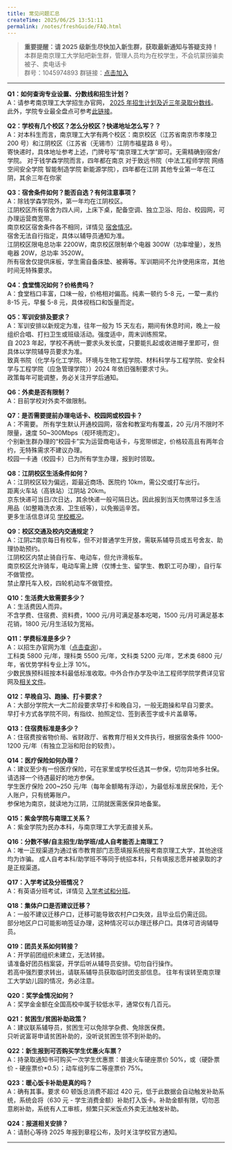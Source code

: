 ```yaml
---
title: 常见问题汇总
createTime: 2025/06/25 13:51:11
permalink: /notes/freshGuide/FAQ.html
---
```


> **重要提醒：请 2025 级新生尽快加入新生群，获取最新通知与答疑支持！**  
> 本群是南京理工大学贴吧新生群，管理人员均为在校学生，不会坑蒙拐骗卖被子、卖电话卡  
> 群号：1045974893 群链接：[点击加入](https://qm.qq.com/q/lpQB7nO77O)  
> 

---

**Q1：如何查询专业设置、分数线和招生计划？**  
A：请参考南京理工大学招生办官网， [ 2025 年招生计划及近三年录取分数线](https://zsb.njust.edu.cn/lqjh_fsx)。    
此外，学院专业最全盘点可参考[此链接](https://mp.weixin.qq.com/s/R5PTTxT-sbGjkB5mJ4vgNg)。


**Q2：学校有几个校区？怎么分校区？快递地址怎么写？？**  
A：对本科生而言，南京理工大学有两个校区：南京校区（江苏省南京市孝陵卫 200 号）和江阴校区（江苏省（无锡市）江阴市福星路 8 号）。  
寄快递时，具体地址参考上述，门牌号写“南京理工大学”即可。无需精确到宿舍/学院。
对于钱学森学院而言，四年都在南京
对于致远书院（中法工程师学院 网络空间安全学院 智能制造学院 新能源学院），四年都在江阴
其他专业第一年在江阴，其余三年在你家





**Q3：宿舍条件如何？能否自选？有何注意事项？**  
A：除钱学森学院外，第一年均在江阴校区。  
江阴校区所有宿舍为四人间，上床下桌，配备空调、独立卫浴、阳台、校园网，可办理运营商宽带。  
南京校区宿舍条件各不相同，详情见 [宿舍情况](/notes/freshGuide/dorm-conditions/)。  
宿舍无法自行指定，具体以辅导员通知为准。  
江阴校区限电总功率 2200W，南京校区限制单个电器 300W（功率增量），发热电器 20W，总功率 3520W。  
所有宿舍仅提供床板，学生需自备床垫、被褥等。军训期间不允许使用床帘，其他时间无特殊要求。  


**Q4：食堂情况如何？价格贵吗？**  
A：食堂档口丰富，口味一般，价格相对偏高。纯素一顿约 5-8 元，一荤一素约 8-15 元，早餐 5-8 元，具体视档口和饭量而定。

**Q5：军训安排及要求？**  
A：军训安排以新规定为准，往年一般为 15 天左右，期间有休息时间，晚上一般组织合唱、打扫卫生或班级活动。强度适中，周末训练照常。   
自 2023 年起，学校不再统一要求头发长度，只要能扎起或收进帽子里即可，但具体以学院辅导员要求为准。  
致真书院（化学与化工学院、环境与生物工程学院、材料科学与工程学院、安全科学与工程学院（应急管理学院））2024 年依旧强制要求寸头。  
政策每年可能调整，务必关注开学后通知。

**Q6：外卖是否有限制？**  
A：目前学校对外卖不做限制。

**Q7：是否需要提前办理电话卡、校园网或校园卡？**  
A：不需要。
所有学生默认开通校园网，宿舍和教室均有覆盖，20 元/月不限时不限量，速度 50~300Mbps（视环境而定）。  
个别新生群办理的“校园卡”实为运营商电话卡，与宽带绑定，价格较高且有两年合约，无特殊需求不建议办理。  
校园一卡通（校园卡）已为所有学生办理，报到时领取。

**Q8：江阴校区生活条件如何？**  
A：江阴校区较为偏远，距最近商场、医院约 10km，需公交或打车出行。   
距离火车站（高铁站）江阴站 20km。  
京东快递可当日/次日达，其余快递一般可隔日达。因此报到当天勿携带过多生活用品（如整箱洗衣液、卫生纸等），以免搬运辛苦。  
更多生活信息详见 [学校概况](/notes/freshGuide/summerPrep/schoolInfo.html)。

**Q9：校区交通及校内交通规定？**  
A：江阴⇄南京每日有校车，但不对普通学生开放，需联系辅导员或五号舍友、助理协助预约。  
江阴校区内禁止骑自行车、电动车，但允许滑板车。    
南京校区允许骑车，电动车需上牌（仅博士生、留学生、教职工可办理），自行车不做管控。  
禁止摩托车入校，四轮机动车不做管控。


**Q10：生活费大致需要多少？**  
A：生活费因人而异。  
不含学费、住宿费、资料费，1000 元/月可满足基本吃喝，1500 元/月可满足基本花销，1800 元/月生活较为宽裕。

**Q11：学费标准是多少？**  
A：以招生办官网为准（[点击查询](https://zsb.njust.edu.cn/lqjh_fsx)）。  
工科类 5800 元/年，理科类 5500 元/年，文科类 5200 元/年，艺术类 6800 元/年，省优势学科专业上浮 10%。  
少数民族预科班按本科最低标准收取。中外合作办学及中法工程师学院学费详见官网及[相关文件](https://zsb.njust.edu.cn/detail?id=1279)。  


**Q12：早晚自习、跑操、打卡要求？**  
A：大部分学院大一大二阶段要求早打卡和晚自习，一般无跑操和早自习要求。  
早打卡方式各学院不同，有指纹、拍照定位、签到表签字或卡片盖章等。  


**Q13：住宿费标准是多少？**  
A：住宿费按省物价局、省财政厅、省教育厅相关文件执行，根据宿舍条件 1000-1200 元/年（有独立卫浴和阳台的较贵）。


**Q14：医疗保险如何办理？**  
A：建议至少有一份医疗保险，可在家里或学校任选其一参保，切勿异地多社保。  请选择一个待遇最好的地方参保。  
学生医疗保险 200~250 元/年（每年金额略有浮动），为最低标准居民保险，无个人账户，只有统筹账户。  
参保地为南京，就读地为江阴，江阴就医需医保异地备案。  

**Q15：紫金学院与南理工关系？**  
A：紫金学院为民办本科，与南京理工大学无直接关系。

**Q16：分数不够/自主招生/助学班/成人自考能否上南理工？**  
A：唯一正规渠道为通过省市教育部门志愿填报系统报考南京理工大学，其他途径均为诈骗。
成人自考本科/助学班不等同于统招本科，只有填报志愿并被录取的才是正规渠道。

**Q17：入学考试及分班情况？**  
A：有英语分班考试，详情见 [入学考试和分班](/notes/freshGuide/summerPrep/freshmanExam.html)。

**Q18：集体户口是否建议迁移？**  
A：一般不建议迁移户口，迁移可能导致农村户口失效，且毕业后仍需迁回。  
部分地区户口可能影响签证办理，这种情况可以办理迁移户口。具体可咨询辅导员。

**Q19：团员关系如何转接？**  
A：开学前团组织未建立，无法转接。  
请准备好团员档案袋，开学后听从辅导员安排。切勿自行操作。  
若高中强烈要求转出，请联系辅导员获取临时团支部信息。
往年有误转至南京理工大学幼儿园的情况，务必注意。

**Q20：奖学金情况如何？**  
A：奖学金金额在全国高校中属于较低水平，通常仅有几百元。

**Q21：贫困生/贫困补助政策？**  
A：建议联系辅导员，贫困生可以免除学杂费、免除医保费。  
只听说富哥申请贫困补助的，没听说贫困生领不到补助的。

**Q22：新生报到可否购买学生优惠火车票？**  
A：持录取通知书可购买一次学生优惠票：普速火车硬座票价 50%，或（硬卧票价 - 硬座票价*0.5）；动车组列车二等座票价 75%。

**Q23：暖心饭卡补助是真的吗？**  
A：确有其事。要求 60 顿饭总消费不超过 420 元，低于此数据会自动触发补助系统，系统会将（630 元 - 学生消费金额）补助打入饭卡。补助金额有限，切勿恶意刷补助，系统有人工审核，频繁只买米饭点外卖无法触发补助。

**Q24：报道相关安排？**  
A：请耐心等待 2025 年报到章程公布，及时关注学校官方通知。

---
